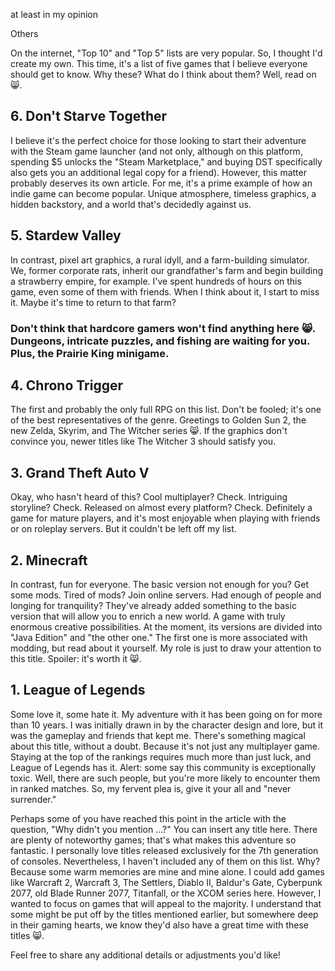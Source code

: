 at least in my opinion

Others

On the internet, "Top 10" and "Top 5" lists are very popular. So, I thought I'd create my own. This time, it's a list of five games that I believe everyone should get to know. Why these? What do I think about them? Well, read on 😸.

## 6. Don't Starve Together

I believe it's the perfect choice for those looking to start their adventure with the Steam game launcher (and not only, although on this platform, spending $5 unlocks the "Steam Marketplace," and buying DST specifically also gets you an additional legal copy for a friend). However, this matter probably deserves its own article. For me, it's a prime example of how an indie game can become popular. Unique atmosphere, timeless graphics, a hidden backstory, and a world that's decidedly against us.

## 5. Stardew Valley

In contrast, pixel art graphics, a rural idyll, and a farm-building simulator. We, former corporate rats, inherit our grandfather's farm and begin building a strawberry empire, for example. I've spent hundreds of hours on this game, even some of them with friends. When I think about it, I start to miss it. Maybe it's time to return to that farm?

### Don't think that hardcore gamers won't find anything here 😸. Dungeons, intricate puzzles, and fishing are waiting for you. Plus, the Prairie King minigame.

## 4. Chrono Trigger

The first and probably the only full RPG on this list. Don't be fooled; it's one of the best representatives of the genre. Greetings to Golden Sun 2, the new Zelda, Skyrim, and The Witcher series 😸. If the graphics don't convince you, newer titles like The Witcher 3 should satisfy you.

## 3. Grand Theft Auto V

Okay, who hasn't heard of this? Cool multiplayer? Check. Intriguing storyline? Check. Released on almost every platform? Check. Definitely a game for mature players, and it's most enjoyable when playing with friends or on roleplay servers. But it couldn't be left off my list.

## 2. Minecraft

In contrast, fun for everyone. The basic version not enough for you? Get some mods. Tired of mods? Join online servers. Had enough of people and longing for tranquility? They've already added something to the basic version that will allow you to enrich a new world. A game with truly enormous creative possibilities. At the moment, its versions are divided into "Java Edition" and "the other one." The first one is more associated with modding, but read about it yourself. My role is just to draw your attention to this title. Spoiler: it's worth it 😸.

## 1. League of Legends

Some love it, some hate it. My adventure with it has been going on for more than 10 years. I was initially drawn in by the character design and lore, but it was the gameplay and friends that kept me. There's something magical about this title, without a doubt. Because it's not just any multiplayer game. Staying at the top of the rankings requires much more than just luck, and League of Legends has it. Alert: some say this community is exceptionally toxic. Well, there are such people, but you're more likely to encounter them in ranked matches. So, my fervent plea is, give it your all and "never surrender."

Perhaps some of you have reached this point in the article with the question, "Why didn't you mention ...?" You can insert any title here. There are plenty of noteworthy games; that's what makes this adventure so fantastic. I personally love titles released exclusively for the 7th generation of consoles. Nevertheless, I haven't included any of them on this list. Why? Because some warm memories are mine and mine alone. I could add games like Warcraft 2, Warcraft 3, The Settlers, Diablo II, Baldur's Gate, Cyberpunk 2077, old Blade Runner 2077, Titanfall, or the XCOM series here. However, I wanted to focus on games that will appeal to the majority. I understand that some might be put off by the titles mentioned earlier, but somewhere deep in their gaming hearts, we know they'd also have a great time with these titles 😸.

Feel free to share any additional details or adjustments you'd like!
